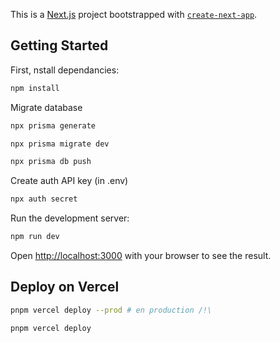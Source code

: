 This is a [Next.js](https://nextjs.org) project bootstrapped with [`create-next-app`](https://nextjs.org/docs/app/api-reference/cli/create-next-app).

## Getting Started

First, nstall dependancies:

```bash
npm install
```

Migrate database
```bash
npx prisma generate 

npx prisma migrate dev 

npx prisma db push
```

Create auth API key (in .env)
```bash
npx auth secret
```


Run the development server:

```bash
npm run dev
```

Open [http://localhost:3000](http://localhost:3000) with your browser to see the result.

## Deploy on Vercel

```bash
pnpm vercel deploy --prod # en production /!\

pnpm vercel deploy 
```
